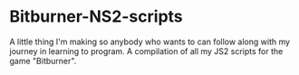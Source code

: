# Bitburner-NS2-scripts
A little thing I'm making so anybody who wants to can follow along with my journey in learning to program. A compilation of all my JS2 scripts for the game "Bitburner".
